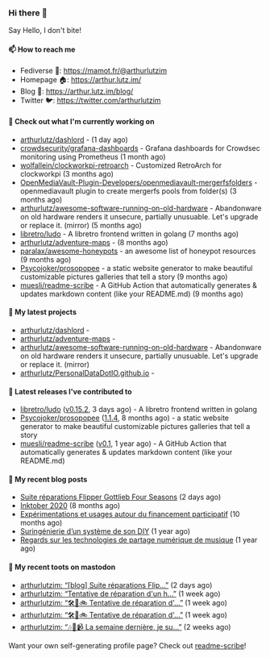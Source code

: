 ### Hi there 👋

Say Hello, I don't bite!

#### 📫 How to reach me

- Fediverse 🐘: https://mamot.fr/@arthurlutzim
- Homepage 🏠: https://arthur.lutz.im/
- Blog 📰: https://arthur.lutz.im/blog/
- Twitter 🐦: https://twitter.com/arthurlutzim

#### 👷 Check out what I'm currently working on

- [arthurlutz/dashlord](https://github.com/arthurlutz/dashlord) -  (1 day ago)
- [crowdsecurity/grafana-dashboards](https://github.com/crowdsecurity/grafana-dashboards) - Grafana dashboards for Crowdsec monitoring using Prometheus (1 month ago)
- [wolfallein/clockworkpi-retroarch](https://github.com/wolfallein/clockworkpi-retroarch) - Customized RetroArch for clockworkpi (3 months ago)
- [OpenMediaVault-Plugin-Developers/openmediavault-mergerfsfolders](https://github.com/OpenMediaVault-Plugin-Developers/openmediavault-mergerfsfolders) - openmediavault plugin to create mergerfs pools from folder(s) (3 months ago)
- [arthurlutz/awesome-software-running-on-old-hardware](https://github.com/arthurlutz/awesome-software-running-on-old-hardware) - Abandonware on old hardware renders it unsecure, partially unusuable. Let&#39;s upgrade or replace it. (mirror) (5 months ago)
- [libretro/ludo](https://github.com/libretro/ludo) - A libretro frontend written in golang (7 months ago)
- [arthurlutz/adventure-maps](https://github.com/arthurlutz/adventure-maps) -  (8 months ago)
- [paralax/awesome-honeypots](https://github.com/paralax/awesome-honeypots) - an awesome list of honeypot resources (9 months ago)
- [Psycojoker/prosopopee](https://github.com/Psycojoker/prosopopee) - a static website generator to make beautiful customizable pictures galleries that tell a story (9 months ago)
- [muesli/readme-scribe](https://github.com/muesli/readme-scribe) - A GitHub Action that automatically generates &amp; updates markdown content (like your README.md) (9 months ago)

#### 🌱 My latest projects

- [arthurlutz/dashlord](https://github.com/arthurlutz/dashlord) - 
- [arthurlutz/adventure-maps](https://github.com/arthurlutz/adventure-maps) - 
- [arthurlutz/awesome-software-running-on-old-hardware](https://github.com/arthurlutz/awesome-software-running-on-old-hardware) - Abandonware on old hardware renders it unsecure, partially unusuable. Let&#39;s upgrade or replace it. (mirror)
- [arthurlutz/PersonalDataDotIO.github.io](https://github.com/arthurlutz/PersonalDataDotIO.github.io) - 

#### 🔭 Latest releases I've contributed to

- [libretro/ludo](https://github.com/libretro/ludo) ([v0.15.2](https://github.com/libretro/ludo/releases/tag/v0.15.2), 3 days ago) - A libretro frontend written in golang
- [Psycojoker/prosopopee](https://github.com/Psycojoker/prosopopee) ([1.1.4](https://github.com/Psycojoker/prosopopee/releases/tag/1.1.4), 8 months ago) - a static website generator to make beautiful customizable pictures galleries that tell a story
- [muesli/readme-scribe](https://github.com/muesli/readme-scribe) ([v0.1](https://github.com/muesli/readme-scribe/releases/tag/v0.1), 1 year ago) - A GitHub Action that automatically generates &amp; updates markdown content (like your README.md)

#### 📜 My recent blog posts

- [Suite réparations Flipper Gottlieb Four Seasons](https://arthur.lutz.im/blog/2021/07/19/suite-reparations-flipper-gottlieb-four-seasons/) (2 days ago)
- [Inktober 2020](https://arthur.lutz.im/blog/2020/11/09/inktober-2020/) (8 months ago)
- [Expérimentations et usages autour du financement participatif](https://arthur.lutz.im/blog/2020/09/21/experimentations-et-usages-autour-du-financement-participatif/) (10 months ago)
- [Suringénierie d’un système de son DIY](https://arthur.lutz.im/blog/2020/06/01/suringenierie-dun-systeme-de-son-diy/) (1 year ago)
- [Regards sur les technologies de partage numérique de musique](https://arthur.lutz.im/blog/2020/05/23/regards-sur-les-technologies-de-partage-numerique-de-musique/) (1 year ago)

#### 🐘 My recent toots on mastodon

- [arthurlutzim: “[blog]  Suite réparations Flip…”](https://mamot.fr/@arthurlutzim/106608639572762837) (2 days ago)
- [arthurlutzim: “Tentative de réparation d&#39;un h…”](https://mamot.fr/@arthurlutzim/106566509357269925) (1 week ago)
- [arthurlutzim: “🛠🔦🚲 Tentative de réparation d&#39;…”](https://mamot.fr/@arthurlutzim/106556478974187021) (1 week ago)
- [arthurlutzim: “🛠🔦🚲 Tentative de réparation d&#39;…”](https://mamot.fr/@arthurlutzim/106556456156555623) (1 week ago)
- [arthurlutzim: “🎶🎹📹 La semaine dernière, je su…”](https://mamot.fr/@arthurlutzim/106506412425172758) (2 weeks ago)

Want your own self-generating profile page? Check out [readme-scribe](https://github.com/muesli/readme-scribe)!
